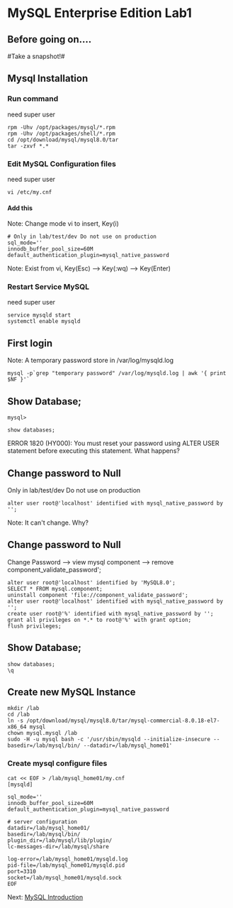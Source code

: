 # MySQL Enterprise Edition Lab1 

## Before going on.... ##
  #Take a snapshot!#
## Mysql Installation ##
### Run command ###
need super user
```
rpm -Uhv /opt/packages/mysql/*.rpm
rpm -Uhv /opt/packages/shell/*.rpm
cd /opt/download/mysql/mysql8.0/tar
tar -zxvf *.* 
```
### Edit MySQL Configuration files ###
need super user
```
vi /etc/my.cnf
```
#### Add this ####
Note: Change mode vi to insert, Key(i)
```
# Only in lab/test/dev Do not use on production
sql_mode=''
innodb_buffer_pool_size=60M
default_authentication_plugin=mysql_native_password
```
Note: Exist from vi, Key(Esc) --> Key(:wq) --> Key(Enter)  
### Restart Service MySQL ###
need super user
```
service mysqld start
systemctl enable mysqld
```
## First login
Note: A temporary password store in /var/log/mysqld.log 
```
mysql -p`grep "temporary password" /var/log/mysqld.log | awk '{ print $NF }'`
```
## Show Database;
```
mysql>
```
```
show databases;
```
ERROR 1820 (HY000): You must reset your password using ALTER USER statement before executing this statement.
What happens?

## Change password to Null
Only in lab/test/dev Do not use on production
```
alter user root@'localhost' identified with mysql_native_password by '';
```
Note: It can't change. Why?  

## Change password to Null
Change Password --> view mysql component --> remove component_validate_password'; 
```
alter user root@'localhost' identified by 'MySQL8.0';
SELECT * FROM mysql.component;
uninstall component 'file://component_validate_password';
alter user root@'localhost' identified with mysql_native_password by '';
create user root@'%' identified with mysql_native_password by ''; grant all privileges on *.* to root@'%' with grant option;
flush privileges;
```
## Show Database;
```
show databases;
\q
```

## Create new MySQL Instance
```
mkdir /lab
cd /lab
ln -s /opt/download/mysql/mysql8.0/tar/mysql-commercial-8.0.18-el7-x86_64 mysql
chown mysql.mysql /lab
sudo -H -u mysql bash -c '/usr/sbin/mysqld --initialize-insecure --basedir=/lab/mysql/bin/ --datadir=/lab/mysql_home01'
```

### Create mysql configure files 
```
cat << EOF > /lab/mysql_home01/my.cnf
[mysqld]

sql_mode=''
innodb_buffer_pool_size=60M
default_authentication_plugin=mysql_native_password

# server configuration
datadir=/lab/mysql_home01/
basedir=/lab/mysql/bin/
plugin_dir=/lab/mysql/lib/plugin/
lc-messages-dir=/lab/mysql/share

log-error=/lab/mysql_home01/mysqld.log
pid-file=/lab/mysql_home01/mysqld.pid
port=3310
socket=/lab/mysql_home01/mysqld.sock
EOF

```

Next: [ MySQL Introduction ](../lab2)   
